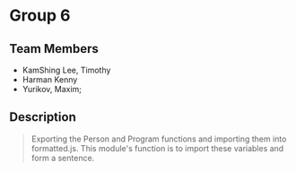# Group 6

## Team Members
 * KamShing Lee, Timothy
 * Harman Kenny
 * Yurikov, Maxim;

## Description
> Exporting the Person and Program functions and importing them into formatted.js. This module's function is to import these variables and form a sentence.